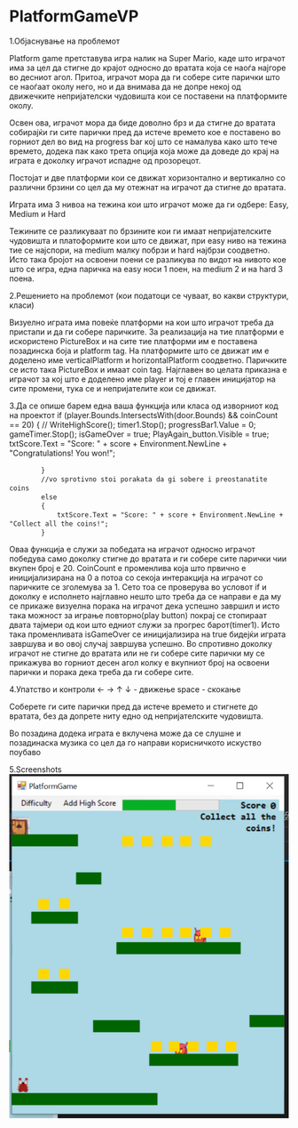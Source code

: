 # PlatformGameVP

1.Објаснување на проблемот 

Platform game претставува игра налик на Super Mario, каде што играчот има за цел да стигне до крајот односно до вратата која се наоѓа најгоре во десниот агол. Притоа, играчот мора да ги собере сите парички што се наоѓаат околу него, но и да внимава да не допре некој од движечките непријателски чудовишта кои се поставени на платформите околу. 

Освен ова, играчот мора да биде доволно брз и да стигне до вратата собирајќи ги сите парички пред да истече времето кое е поставено во горниот дел во вид на progress bar кој што се намалува како што тече времето, додека пак како трета опција која може да доведе до крај на играта е доколку играчот испадне од прозорецот.

Постојат и две платформи кои се движат хоризонтално и вертикално со различни брзини со цел да му отежнат на играчот да стигне до вратата.

Играта има 3 нивоа на тежина кои што играчот може да ги одбере: Easy, Medium и Hard

Тежините се разликуваат по брзините кои ги имаат непријателските чудовишта и платоформите кои што се движат, при easy ниво на тежина тие се најспори, на medium малку побрзи и hard најбрзи соодветно. Исто така бројот на освоени поени се разликува по видот на нивото кое што се игра, една паричка на easy носи 1 поен, на medium 2 и на hard 3 поена.

2.Решението на проблемот (кои податоци се чуваат, во какви структури, класи)

Визуелно играта има повеќе платформи на кои што играчот треба да пристапи и да ги собере паричките. За реализација на тие платформи е искористено PictureBox и на сите тие платформи им е поставена позадинска боја и platform tag. На платформите што се движат им е доделено име verticalPlatform и horizontalPlatform соодветно. Паричките се исто така  PictureBox и имаат coin tag. Најглавен во целата приказна е играчот за кој што е доделено име player и тој е главен иницијатор на сите промени, тука се и непријателите кои се движат.

3.Да се опише барем една ваша функција или класа од изворниот код на проектот
if (player.Bounds.IntersectsWith(door.Bounds) && coinCount == 20)
            {
               // WriteHighScore();
                timer1.Stop();
                progressBar1.Value = 0;
                gameTimer.Stop();
                isGameOver = true;
                PlayAgain_button.Visible = true;
                txtScore.Text = "Score: " + score + Environment.NewLine + "Congratulations! You won!";
                
            }
            //vo sprotivno stoi porakata da gi sobere i preostanatite coins
            else
            {
                txtScore.Text = "Score: " + score + Environment.NewLine + "Collect all the coins!";
            }
Оваа функција е служи за победата на играчот односно играчот победува само доколку стигне до вратата и ги собере сите парички чии вкупен број е 20. CoinCount е променлива која што првично е иницијализирана на 0 а потоа со секоја интеракција на играчот со паричките се зголемува за 1. Сето тоа се проверува во условот if и доколку е исполнето најглавно нешто што треба да се направи е да му се прикаже визуелна порака на играчот дека успешно завршил и исто така можност за играње повторно(play button) покрај се стопираат двата тајмери од кои што едниот служи за прогрес барот(timer1). Исто така променливата isGameOver се иницијализира на true бидејќи играта завршува и во овој случај завршува успешно. Во спротивно доколку играчот не стигне до вратата или не ги собере сите парички му се прикажува во горниот десен агол колку е вкупниот број на освоени парички и порака дека треба да ги собере сите.

4.Упатство и контроли
← → ↑ ↓ - движење
space - скокање

Соберете ги сите парички пред да истече времето и стигнете до вратата, без да допрете ниту едно од непријателските чудовишта.

Во позадина додека играта е вклучена може да се слушне и позадинаска музика со цел да го направи корисничкото искуство поубаво

5.Screenshots
<img src="Scr/PlatformGame1.png">

